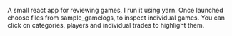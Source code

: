 A small react app for reviewing games, I run it using yarn.
Once launched choose files from sample_gamelogs, to inspect individual games.
You can click on categories, players and individual trades to highlight them.